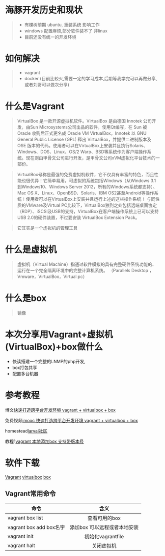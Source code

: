 海豚开发历史和现状
===============
>*   有棵树前期 ubuntu, 重装系统 影响工作
>*   windows 配置麻烦,部分软件装不了 非linux
>*   目前还没有统一的开发环境



如何解决
===============
>*   vagrant
>*   docker (目前比较火,需要一定的学习成本,后期等我学完可以再做分享,或者刘哥可以做次分享)





什么是Vagrant
===============
>VirtualBox 是一款开源虚拟机软件。VirtualBox 是由德国 Innotek 公司开发，由Sun Microsystems公司出品的软件，使用Qt编写，在 Sun 被 Oracle 收购后正式更名成 Oracle VM VirtualBox。Innotek 以 GNU General Public License (GPL) 释出 VirtualBox，并提供二进制版本及 OSE 版本的代码。使用者可以在VirtualBox上安装并且执行Solaris、Windows、DOS、Linux、OS/2 Warp、BSD等系统作为客户端操作系统。现在则由甲骨文公司进行开发，是甲骨文公司xVM虚拟化平台技术的一部份。

>VirtualBox号称是最强的免费虚拟机软件，它不仅具有丰富的特色，而且性能也很优异！它简单易用，可虚拟的系统包括Windows（从Windows 3.1到Windows10、Windows Server 2012，所有的Windows系统都支持）、Mac OS X、Linux、OpenBSD、Solaris、IBM OS2甚至Android等操作系统！使用者可以在VirtualBox上安装并且运行上述的这些操作系统！ 与同性质的VMware及Virtual PC比较下，VirtualBox独到之处包括远端桌面协定（RDP）、iSCSI及USB的支持，VirtualBox在客户端操作系统上已可以支持USB 2.0的硬件装置，不过要安装 VirtualBox Extension Pack。

>它其实是一个虚拟机的管理工具

什么是虚拟机
=============
>虚拟机（Virtual Machine）指通过软件模拟的具有完整硬件系统功能的、运行在一个完全隔离环境中的完整计算机系统。 （Parallels Desktop ，Vmware，VirtualBox，Virtual pc）


什么是box
=============
>镜像


本次分享用Vagrant+虚拟机(VirtualBox)+box做什么
========================
*   快读搭建一个完整的LNMP的php开发,
*   box打包共享
*   配置多台机器

参考教程
===========

博文[快速打造跨平台开发环境 vagrant + virtualbox + box](http://www.54php.cn/default/26.html)

免费视频[imooc 快速打造跨平台开发环境 vagrant + virtualbox + box](http://www.imooc.com/learn/805)

homestead[larval社区](https://d.laravel-china.org/docs/5.5/homestead)

教程1[vagrant 本地添加box 支持带版本号](http://www.cnblogs.com/fengchi/p/6879389.html)



软件下载
========
[Vagrant](https://www.vagrantup.com/downloads.html)
[virtualbox](https://www.virtualbox.org/wiki/Downloads)
[box](https://app.vagrantup.com/boxes/search)






Vagrant常用命令
--------------
| 命令        | 含义           |
| ------------- |:-------------:|
| vagrant box list |查看可用的box|
| vagrant box add  box名字 | 添加box 可以远程或者本地安装 |
| vagrant init  | 初始化vagrantfile|
| vagrant halt  | 关闭虚拟机|






   














